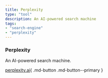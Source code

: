 ```yaml
---
title: Perplexity
type: "tool"
description: An AI-powered search machine
tags:
- "search-engine"
- "perplexity"
---
```


### Perplexity

An AI-powered search machine.

[perplexity.ai](https://www.perplexity.ai/){ .md-button .md-button--primary } 
